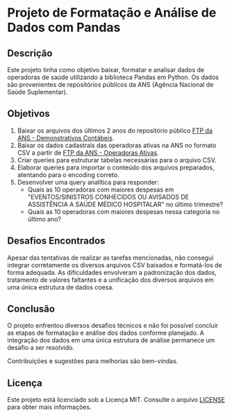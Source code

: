 # Projeto de Formatação e Análise de Dados com Pandas

## Descrição

Este projeto tinha como objetivo baixar, formatar e analisar dados de operadoras de saúde utilizando a biblioteca Pandas em Python. Os dados são provenientes de repositórios públicos da ANS (Agência Nacional de Saúde Suplementar).

## Objetivos

1. Baixar os arquivos dos últimos 2 anos do repositório público [FTP da ANS - Demonstrativos Contábeis](https://dadosabertos.ans.gov.br/FTP/PDA/demonstracoes_contabeis/).
2. Baixar os dados cadastrais das operadoras ativas na ANS no formato CSV a partir de [FTP da ANS - Operadoras Ativas](https://dadosabertos.ans.gov.br/FTP/PDA/operadoras_de_plano_de_saude_ativas/).
3. Criar queries para estruturar tabelas necessárias para o arquivo CSV.
4. Elaborar queries para importar o conteúdo dos arquivos preparados, atentando para o encoding correto.
5. Desenvolver uma query analítica para responder:
   - Quais as 10 operadoras com maiores despesas em "EVENTOS/SINISTROS CONHECIDOS OU AVISADOS DE ASSISTÊNCIA A SAÚDE MÉDICO HOSPITALAR" no último trimestre?
   - Quais as 10 operadoras com maiores despesas nessa categoria no último ano?

## Desafios Encontrados

Apesar das tentativas de realizar as tarefas mencionadas, não consegui integrar corretamente os diversos arquivos CSV baixados e formatá-los de forma adequada. As dificuldades envolveram a padronização dos dados, tratamento de valores faltantes e a unificação dos diversos arquivos em uma única estrutura de dados coesa.

## Conclusão

O projeto enfrentou diversos desafios técnicos e não foi possível concluir as etapas de formatação e análise dos dados conforme planejado. A integração dos dados em uma única estrutura de análise permanece um desafio a ser resolvido.

Contribuições e sugestões para melhorias são bem-vindas.

## Licença

Este projeto está licenciado sob a Licença MIT. Consulte o arquivo [LICENSE](LICENSE) para obter mais informações.
